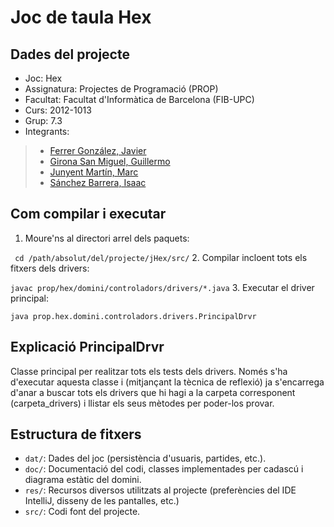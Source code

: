 Joc de taula Hex
========

Dades del projecte
--------

* Joc:			Hex
* Assignatura:	Projectes de Programació (PROP)
* Facultat: 	Facultat d'Informàtica de Barcelona (FIB-UPC)
* Curs:			2012-1013
* Grup: 		7.3
* Integrants:
> * [Ferrer González, Javier](mailto:javier.ferrer.gonzalez@est.fib.upc.edu)
> * [Girona San Miguel, Guillermo](mailto:guillermo.girona@est.fib.upc.edu)
> * [Junyent Martín, Marc](mailto:marc.junyent@est.fib.upc.edu)
> * [Sánchez Barrera, Isaac](mailto:isaac.sanchez.barrera@est.fib.upc.edu)


Com compilar i executar
--------

1. Moure'ns al directori arrel dels paquets:

`` cd /path/absolut/del/projecte/jHex/src/``
2. Compilar incloent tots els fitxers dels drivers:

``javac prop/hex/domini/controladors/drivers/*.java``
3. Executar el driver principal:

``java prop.hex.domini.controladors.drivers.PrincipalDrvr``

Explicació PrincipalDrvr
--------

Classe principal per realitzar tots els tests dels drivers.
Només s'ha d'executar aquesta classe i (mitjançant la tècnica de reflexió) ja s'encarrega d'anar a buscar tots els
drivers que hi hagi a la carpeta corresponent (carpeta_drivers) i llistar els seus mètodes per poder-los provar.

Estructura de fitxers
--------

* ``dat/``:		Dades del joc (persistència d'usuaris, partides, etc.).
* ``doc/``:		Documentació del codi, classes implementades per cadascú i diagrama estàtic del domini.
* ``res/``:		Recursos diversos utilitzats al projecte (preferències del IDE IntelliJ, disseny de les pantalles, etc.)
* ``src/``:		Codi font del projecte.
